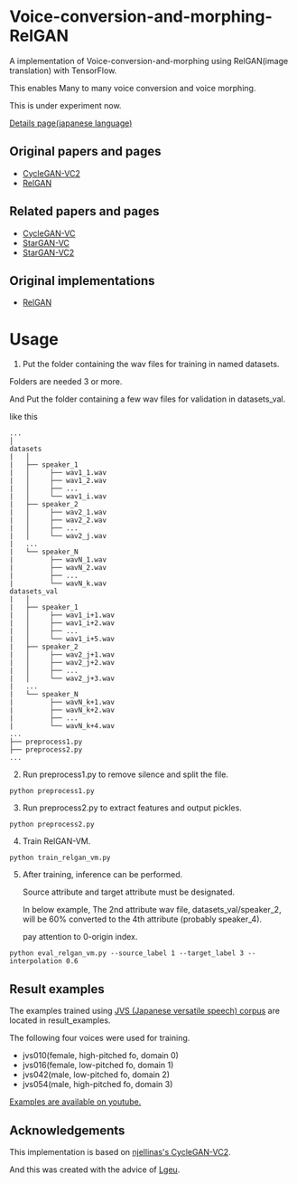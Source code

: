 # Voice-conversion-and-morphing-RelGAN
A implementation of Voice-conversion-and-morphing using RelGAN(image translation) with TensorFlow.

This enables Many to many voice conversion and voice morphing.

This is under experiment now.

[Details page(japanese language)](https://qiita.com/DRI_8191/items/3dad1f08a11486a12db2)

## Original papers and pages
- [CycleGAN-VC2](http://www.kecl.ntt.co.jp/people/kaneko.takuhiro/projects/cyclegan-vc2/index.html)
- [RelGAN](https://arxiv.org/abs/1908.07269)

## Related papers and pages
- [CycleGAN-VC](http://www.kecl.ntt.co.jp/people/kaneko.takuhiro/projects/cyclegan-vc/)
- [StarGAN-VC](http://www.kecl.ntt.co.jp/people/kameoka.hirokazu/Demos/stargan-vc/)
- [StarGAN-VC2](http://www.kecl.ntt.co.jp/people/kaneko.takuhiro/projects/stargan-vc2/index.html)

## Original implementations
- [RelGAN](https://github.com/willylulu/RelGAN)

# Usage
1. Put the folder containing the wav files for training in named datasets.

  Folders are needed 3 or more.

  And Put the folder containing a few wav files for validation in datasets_val.
 
  like this

```
...
│
datasets
|   │
|   ├── speaker_1
|   │     ├── wav1_1.wav
|   │     ├── wav1_2.wav
|   │     ├── ...
|   │     └── wav1_i.wav
|   ├── speaker_2
|   │     ├── wav2_1.wav
|   │     ├── wav2_2.wav
|   │     ├── ...
|   │     └── wav2_j.wav 
|   ...
|   └── speaker_N
|         ├── wavN_1.wav
|         ├── wavN_2.wav
|         ├── ...
|         └── wavN_k.wav    
datasets_val
|   │
|   ├── speaker_1
|   │     ├── wav1_i+1.wav
|   │     ├── wav1_i+2.wav
|   │     ├── ...
|   │     └── wav1_i+5.wav
|   ├── speaker_2
|   │     ├── wav2_j+1.wav
|   │     ├── wav2_j+2.wav
|   │     ├── ...
|   │     └── wav2_j+3.wav 
|   ...
|   └── speaker_N
|         ├── wavN_k+1.wav
|         ├── wavN_k+2.wav
|         ├── ...
|         └── wavN_k+4.wav 
...
├── preprocess1.py     
├── preprocess2.py
...
```

2. Run preprocess1.py to remove silence and split the file.
  
```
python preprocess1.py
```

3. Run preprocess2.py to extract features and output pickles.
  
```
python preprocess2.py
```

4. Train RelGAN-VM.

```
python train_relgan_vm.py
```

5. After training, inference can be performed.

   Source attribute and target attribute must be designated.
   
   In below example, The 2nd attribute wav file, datasets_val/speaker_2, will be 60% converted to the 4th attribute (probably speaker_4).
   
   pay attention to 0-origin index.

```
python eval_relgan_vm.py --source_label 1 --target_label 3 --interpolation 0.6
```

## Result examples
The examples trained using [JVS (Japanese versatile speech) corpus](https://sites.google.com/site/shinnosuketakamichi/research-topics/jvs_corpus) are located in result_examples.

The following four voices were used for training.

* jvs010(female, high-pitched fo, domain 0)
* jvs016(female, low-pitched fo, domain 1)
* jvs042(male, low-pitched fo, domain 2)
* jvs054(male, high-pitched fo, domain 3)

[Examples are available on youtube.](https://youtu.be/y2AX6drB3RY)

## Acknowledgements
This implementation is based on [njellinas's CycleGAN-VC2](https://github.com/njellinas/GAN-Voice-Conversion).

And this was created with the advice of [Lgeu](https://twitter.com/lgeuwce).

